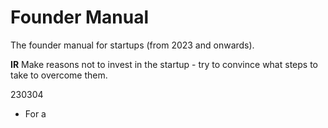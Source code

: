 # Founder Manual
The founder manual for startups (from 2023 and onwards).

**IR**
Make reasons not to invest in the startup - try to convince what steps to take to overcome them.



230304
- For a 
